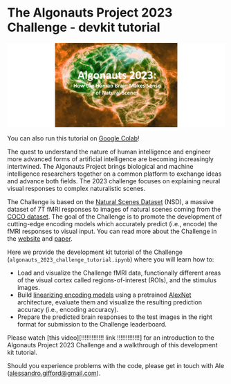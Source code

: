 # **The Algonauts Project 2023 Challenge - devkit tutorial**

![Algonauts 2023 logo](algonauts_2023_logo.png)

You can also run this tutorial on [Google Colab][colab]!

The quest to understand the nature of human intelligence and engineer more advanced forms of artificial intelligence are becoming increasingly intertwined. The Algonauts Project brings biological and machine intelligence researchers together on a common platform to exchange ideas and advance both fields. The 2023 challenge focuses on explaining neural visual responses to complex naturalistic scenes.

The Challenge is based on the [Natural Scenes Dataset][nsd] (NSD), a massive dataset of 7T fMRI responses to images of natural scenes coming from the [COCO dataset][coco]. The goal of the Challenge is to promote the development of cutting-edge encoding models which accurately predict (i.e., encode) the fMRI responses to visual input. You can read more about the Challenge in the [website][web] and [paper][paper].

Here we provide the development kit tutorial of the Challenge (`algonauts_2023_challenge_tutorial.ipynb`) where you will learn how to:
* Load and visualize the Challenge fMRI data, functionally different areas of the visual cortex called regions-of-interest (ROIs), and the stimulus images.
* Build [linearizing encoding models][encoding] using a pretrained [AlexNet][alexnet] architecture, evaluate them and visualize the resulting prediction accuracy (i.e., encoding accuracy).
* Prepare the predicted brain responses to the test images in the right format for submission to the Challenge leaderboard.

Please watch [this video][!!!!!!!!!!!!! link !!!!!!!!!!!!!] for an introduction to the Algonauts Project 2023 Challenge and a walkthrough of this development kit tutorial.

Should you experience problems with the code, please get in touch with Ale (alessandro.gifford@gmail.com).

[nsd]: https://doi.org/10.1038/s41593-021-00962-x
[coco]: https://cocodataset.org/#home
[web]: http://algonauts.csail.mit.edu
[paper]: https://arxiv.org/abs/2301.03198
[encoding]: https://www.sciencedirect.com/science/article/pii/S1053811910010657
[alexnet]: https://arxiv.org/abs/1404.5997
[colab]: https://colab.research.google.com/drive/1bLJGP3bAo_hAOwZPHpiSHKlt97X9xsUw?usp=share_link

